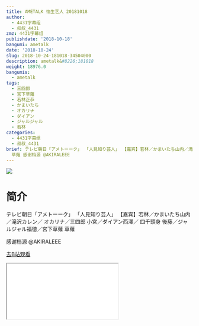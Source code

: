```yaml
---
title: AMETALK 怕生艺人 20181018
author:
  - 4431字幕组
  - 叔叔_4431
zmz: 4431字幕组
publishdate: '2018-10-18'
bangumi: ametalk
date: '2018-10-24'
slug: 2018-10-24-181018-34504000
description: ametalk&#8226;181018
weight: 18976.0
bangumis:
  - ametalk
tags:
  - 三四郎
  - 宮下草薙
  - 若林正恭
  - かまいたち
  - オカリナ
  - ダイアン
  - ジャルジャル
  - 若林
categories:
  - 4431字幕组
  - 叔叔_4431
brief: テレビ朝日「アメトーーク」 「人見知り芸人」 【嘉宾】若林／かまいたち山内／滝沢カレン／ オカリナ／三四郎 小宮／ダイアン西澤／ 四千頭身 後藤／ジャルジャル福徳／宮下草薙
  草薙 感谢档源 @AKIRALEEE
---
```

![](https://i.imgur.com/FQwUrfp.jpg)
# 简介  
テレビ朝日「アメトーーク」
「人見知り芸人」
【嘉宾】若林／かまいたち山内／滝沢カレン／
オカリナ／三四郎 小宮／ダイアン西澤／
四千頭身 後藤／ジャルジャル福徳／宮下草薙 草薙

感谢档源 @AKIRALEEE  

[去B站观看](https://www.bilibili.com/video/av34504000/)
<div class ="resp-container"><iframe class="testiframe" src="//player.bilibili.com/player.html?aid=34504000"", scrolling="no", allowfullscreen="true" > </iframe></div> 
